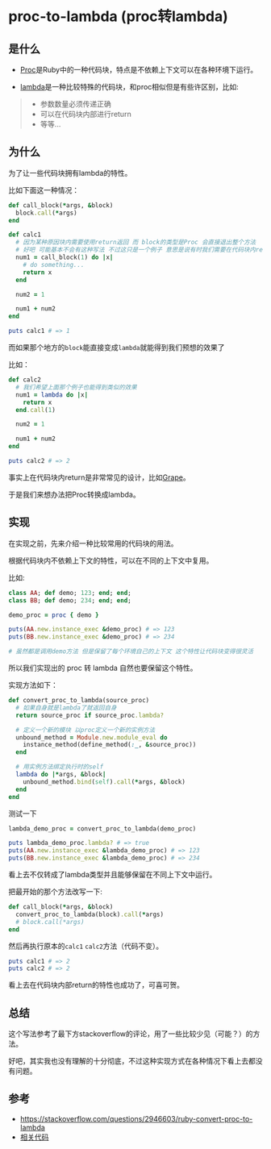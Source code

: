 # proc-to-lambda (proc转lambda)

## 是什么

- [Proc](https://ruby-doc.com/core/Proc.html)是Ruby中的一种代码块，特点是不依赖上下文可以在各种环境下运行。

- [lambda](https://ruby-doc.com/core/Proc.html#method-i-lambda-3F)是一种比较特殊的代码块，和proc相似但是有些许区别，比如: 

> - 参数数量必须传递正确
> - 可以在代码块内部进行return
> - 等等...

## 为什么

为了让一些代码块拥有lambda的特性。

比如下面这一种情况：

```ruby
def call_block(*args, &block)
  block.call(*args)
end

def calc1
  # 因为某种原因块内需要使用return返回 而 block的类型是Proc 会直接退出整个方法
  # 好吧 可能基本不会有这种写法 不过这只是一个例子 意思是说有时我们需要在代码块内return
  num1 = call_block(1) do |x|
    # do something...
    return x
  end

  num2 = 1

  num1 + num2
end

puts calc1 # => 1
```

而如果那个地方的`block`能直接变成`lambda`就能得到我们预想的效果了

比如：

```ruby
def calc2
  # 我们希望上面那个例子也能得到类似的效果
  num1 = lambda do |x|
    return x
  end.call(1)

  num2 = 1

  num1 + num2
end

puts calc2 # => 2
```

事实上在代码块内return是非常常见的设计，比如[Grape](https://github.com/ruby-grape/grape)。

于是我们来想办法把Proc转换成lambda。

## 实现

在实现之前，先来介绍一种比较常用的代码块的用法。

根据代码块内不依赖上下文的特性，可以在不同的上下文中复用。

比如:

```ruby
class AA; def demo; 123; end; end;
class BB; def demo; 234; end; end;

demo_proc = proc { demo }

puts(AA.new.instance_exec &demo_proc) # => 123
puts(BB.new.instance_exec &demo_proc) # => 234

# 虽然都是调用demo方法 但是保留了每个环境自己的上下文 这个特性让代码块变得很灵活
```

所以我们实现出的 proc 转 lambda 自然也要保留这个特性。

实现方法如下：

```ruby
def convert_proc_to_lambda(source_proc)
  # 如果自身就是lambda了就返回自身
  return source_proc if source_proc.lambda?

  # 定义一个新的模块 以proc定义一个新的实例方法
  unbound_method = Module.new.module_eval do
    instance_method(define_method(:_, &source_proc))
  end

  # 用实例方法绑定执行时的self
  lambda do |*args, &block|
    unbound_method.bind(self).call(*args, &block)
  end
end
```

测试一下

```ruby
lambda_demo_proc = convert_proc_to_lambda(demo_proc)

puts lambda_demo_proc.lambda? # => true
puts(AA.new.instance_exec &lambda_demo_proc) # => 123
puts(BB.new.instance_exec &lambda_demo_proc) # => 234
```

看上去不仅转成了lambda类型并且能够保留在不同上下文中运行。

把最开始的那个方法改写一下:

```ruby
def call_block(*args, &block)
  convert_proc_to_lambda(block).call(*args)
  # block.call(*args)
end
```

然后再执行原本的`calc1` `calc2`方法（代码不变）。

```ruby 
puts calc1 # => 2
puts calc2 # => 2
```

看上去在代码块内部return的特性也成功了，可喜可贺。

## 总结

这个写法参考了最下方stackoverflow的评论，用了一些比较少见（可能？）的方法。

好吧，其实我也没有理解的十分彻底，不过这种实现方式在各种情况下看上去都没有问题。

## 参考

- https://stackoverflow.com/questions/2946603/ruby-convert-proc-to-lambda
- [相关代码](../../code/Ruby/proc-to-lambda.rb)